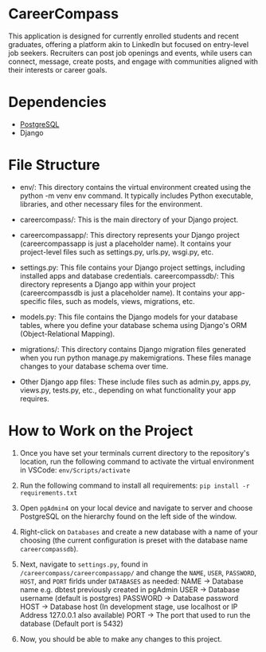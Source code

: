 # CareerCompass
This application is designed for currently enrolled students and recent graduates, offering a platform akin to LinkedIn but focused on entry-level job seekers. Recruiters can post job openings and events, while users can connect, message, create posts, and engage with communities aligned with their interests or career goals.

# Dependencies
- [PostgreSQL](https://www.postgresql.org/download/)
- Django 

# File Structure
- env/: This directory contains the virtual environment created using the python -m venv env command. It typically includes Python executable, libraries, and other necessary files for the environment.

- careercompass/: This is the main directory of your Django project.

- careercompassapp/: This directory represents your Django project (careercompassapp is just a placeholder name). It contains your project-level files such as settings.py, urls.py, wsgi.py, etc.

- settings.py: This file contains your Django project settings, including installed apps and database credentials.
careercompassdb/: This directory represents a Django app within your project (careercompassdb is just a placeholder name). It contains your app-specific files, such as models, views, migrations, etc.

- models.py: This file contains the Django models for your database tables, where you define your database schema using Django's ORM (Object-Relational Mapping).

- migrations/: This directory contains Django migration files generated when you run python manage.py makemigrations. These files manage changes to your database schema over time.

- Other Django app files: These include files such as admin.py, apps.py, views.py, tests.py, etc., depending on what functionality your app requires.

# How to Work on the Project
1. Once you have set your terminals current directory to the repository's location, run the following command to activate the virtual environment in VSCode: `env/Scripts/activate`

2. Run the following command to install all requirements: `pip install -r requirements.txt`

3. Open `pgAdmin4` on your local device and navigate to server and choose PostgreSQL on the hierarchy found on the left side of the window.

4. Right-click on `Databases` and create a new database with a name of your choosing (the current configuration is preset with the database name `careercompassdb`). 

5. Next, navigate to `settings.py`, found in `/careercompass/careercompassapp/` and change the `NAME`, `USER`, `PASSWORD`, `HOST`, and `PORT` firlds under `DATABASES` as needed:
   NAME → Database name e.g. dbtest previously created in pgAdmin
   USER → Database username (default is postgres)
   PASSWORD → Database password
   HOST → Database host (In development stage, use localhost or IP Address 127.0.0.1 also available)
   PORT → The port that used to run the database (Default port is 5432)

6. Now, you should be able to make any changes to this project.